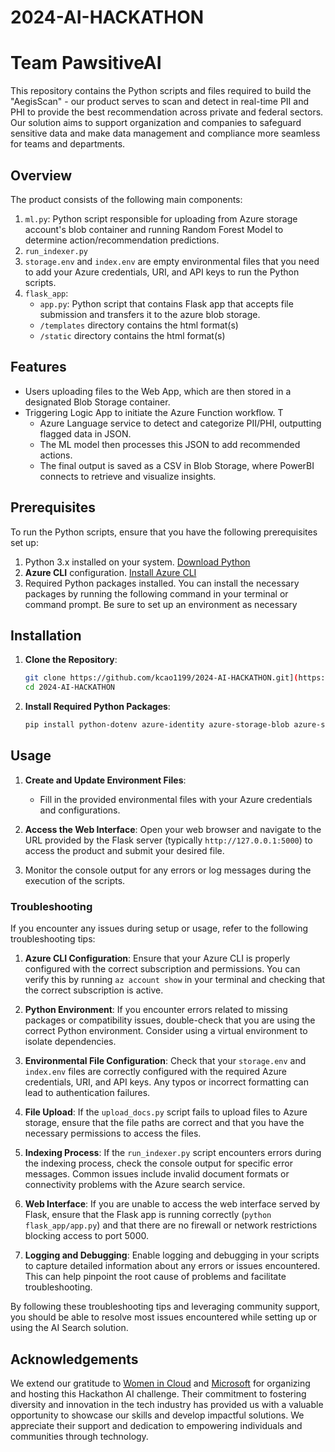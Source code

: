 # 2024-AI-HACKATHON
# Team PawsitiveAI

This repository contains the Python scripts and files required to build the "AegisScan" - our product serves to scan and detect in real-time PII and PHI to provide the best recommendation across private and federal sectors. Our solution aims to support organization and companies to safeguard sensitive data and make data management and compliance more seamless for teams and departments. 
## Overview

The product consists of the following main components:

1. `ml.py`: Python script responsible for uploading from Azure storage account's blob container and running Random Forest Model to determine action/recommendation predictions.
2. `run_indexer.py`
3. `storage.env` and `index.env` are empty environmental files that you need to add your Azure credentials, URI, and API keys to run the Python scripts.
4. `flask_app`:
   * `app.py`: Python script that contains Flask app that accepts file submission and transfers it to the azure blob storage.
   * `/templates` directory contains the html format(s)
   * `/static` directory contains the html format(s)
## Features

* Users uploading files to the Web App, which are then stored in a designated Blob Storage container.
* Triggering Logic App to initiate the Azure Function workflow. T
    * Azure Language service to detect and categorize PII/PHI, outputting flagged data in JSON.
    * The ML model then processes this JSON to add recommended actions.
    * The final output is saved as a CSV in Blob Storage, where PowerBI connects to retrieve and visualize insights.

## Prerequisites

To run the Python scripts, ensure that you have the following prerequisites set up:

1. Python 3.x installed on your system. [Download Python](https://www.python.org/downloads/)
2. **Azure CLI** configuration. [Install Azure CLI](https://learn.microsoft.com/en-us/cli/azure/install-azure-cli-macos)
3. Required Python packages installed. You can install the necessary packages by running the following command in your terminal or command prompt. Be sure to set up an environment as necessary

## Installation

1. **Clone the Repository**:
    ```bash
    git clone https://github.com/kcao1199/2024-AI-HACKATHON.git](https://github.com/keyofspade/Fall24---AI-HackaThon.git
    cd 2024-AI-HACKATHON
    ```

2. **Install Required Python Packages**:
    ```bash
    pip install python-dotenv azure-identity azure-storage-blob azure-search-documents flask
    ```

## Usage
  
1. **Create and Update Environment Files**:
   - Fill in the provided environmental files with your Azure credentials and configurations.
     
2. **Access the Web Interface**:
    Open your web browser and navigate to the URL provided by the Flask server (typically `http://127.0.0.1:5000`) to access the product and submit your desired file.
  
4. Monitor the console output for any errors or log messages during the execution of the scripts. 

### Troubleshooting

If you encounter any issues during setup or usage, refer to the following troubleshooting tips:

1. **Azure CLI Configuration**: Ensure that your Azure CLI is properly configured with the correct subscription and permissions. You can verify this by running `az account show` in your terminal and checking that the correct subscription is active.

2. **Python Environment**: If you encounter errors related to missing packages or compatibility issues, double-check that you are using the correct Python environment. Consider using a virtual environment to isolate dependencies.

3. **Environmental File Configuration**: Check that your `storage.env` and `index.env` files are correctly configured with the required Azure credentials, URI, and API keys. Any typos or incorrect formatting can lead to authentication failures.

4. **File Upload**: If the `upload_docs.py` script fails to upload files to Azure storage, ensure that the file paths are correct and that you have the necessary permissions to access the files.

5. **Indexing Process**: If the `run_indexer.py` script encounters errors during the indexing process, check the console output for specific error messages. Common issues include invalid document formats or connectivity problems with the Azure search service.

6. **Web Interface**: If you are unable to access the web interface served by Flask, ensure that the Flask app is running correctly (`python flask_app/app.py`) and that there are no firewall or network restrictions blocking access to port 5000.

7. **Logging and Debugging**: Enable logging and debugging in your scripts to capture detailed information about any errors or issues encountered. This can help pinpoint the root cause of problems and facilitate troubleshooting.

By following these troubleshooting tips and leveraging community support, you should be able to resolve most issues encountered while setting up or using the AI Search solution.
## Acknowledgements

We extend our gratitude to [Women in Cloud](https://www.womenincloud.com/) and [Microsoft](https://www.microsoft.com) for organizing and hosting this Hackathon AI challenge. Their commitment to fostering diversity and innovation in the tech industry has provided us with a valuable opportunity to showcase our skills and develop impactful solutions. We appreciate their support and dedication to empowering individuals and communities through technology.
